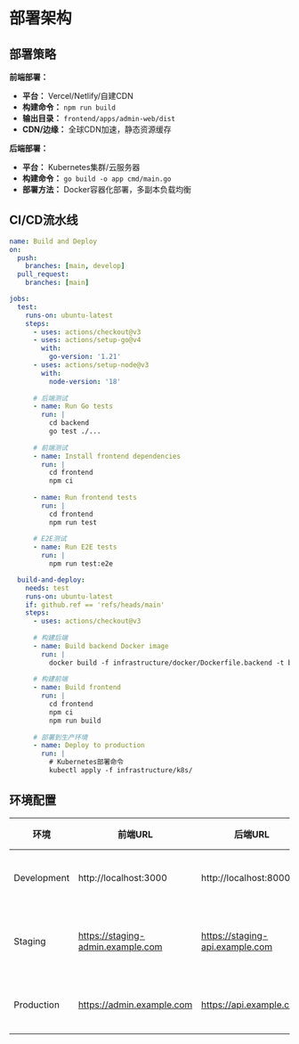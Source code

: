 # 部署架构

## 部署策略

**前端部署：**
- **平台：** Vercel/Netlify/自建CDN
- **构建命令：** `npm run build`
- **输出目录：** `frontend/apps/admin-web/dist`
- **CDN/边缘：** 全球CDN加速，静态资源缓存

**后端部署：**
- **平台：** Kubernetes集群/云服务器
- **构建命令：** `go build -o app cmd/main.go`
- **部署方法：** Docker容器化部署，多副本负载均衡

## CI/CD流水线

```yaml
name: Build and Deploy
on:
  push:
    branches: [main, develop]
  pull_request:
    branches: [main]

jobs:
  test:
    runs-on: ubuntu-latest
    steps:
      - uses: actions/checkout@v3
      - uses: actions/setup-go@v4
        with:
          go-version: '1.21'
      - uses: actions/setup-node@v3
        with:
          node-version: '18'
      
      # 后端测试
      - name: Run Go tests
        run: |
          cd backend
          go test ./...
      
      # 前端测试
      - name: Install frontend dependencies
        run: |
          cd frontend
          npm ci
      
      - name: Run frontend tests
        run: |
          cd frontend
          npm run test
          
      # E2E测试
      - name: Run E2E tests
        run: |
          npm run test:e2e

  build-and-deploy:
    needs: test
    runs-on: ubuntu-latest
    if: github.ref == 'refs/heads/main'
    steps:
      - uses: actions/checkout@v3
      
      # 构建后端
      - name: Build backend Docker image
        run: |
          docker build -f infrastructure/docker/Dockerfile.backend -t backend:latest .
      
      # 构建前端
      - name: Build frontend
        run: |
          cd frontend
          npm ci
          npm run build
          
      # 部署到生产环境
      - name: Deploy to production
        run: |
          # Kubernetes部署命令
          kubectl apply -f infrastructure/k8s/
```

## 环境配置

| 环境 | 前端URL | 后端URL | 用途 |
|------|---------|---------|------|
| Development | http://localhost:3000 | http://localhost:8000 | 本地开发 |
| Staging | https://staging-admin.example.com | https://staging-api.example.com | 预生产测试 |
| Production | https://admin.example.com | https://api.example.com | 生产环境 |
